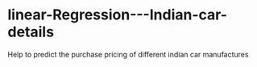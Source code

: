 # linear-Regression---Indian-car-details
Help to predict the purchase pricing of different indian car manufactures
